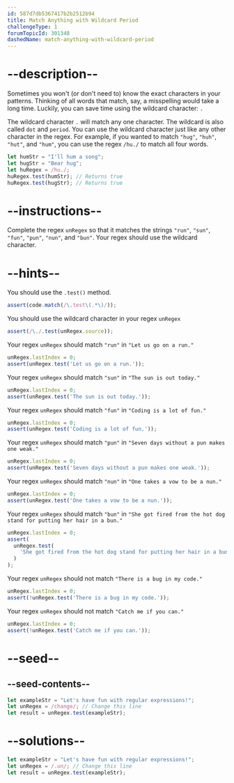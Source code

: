 ```yaml
---
id: 587d7db5367417b2b2512b94
title: Match Anything with Wildcard Period
challengeType: 1
forumTopicId: 301348
dashedName: match-anything-with-wildcard-period
---
```


# --description--

Sometimes you won't (or don't need to) know the exact characters in your patterns. Thinking of all words that match, say, a misspelling would take a long time. Luckily, you can save time using the wildcard character: `.`

The wildcard character `.` will match any one character. The wildcard is also called `dot` and `period`. You can use the wildcard character just like any other character in the regex. For example, if you wanted to match `"hug"`, `"huh"`, `"hut"`, and `"hum"`, you can use the regex `/hu./` to match all four words.

```js
let humStr = "I'll hum a song";
let hugStr = "Bear hug";
let huRegex = /hu./;
huRegex.test(humStr); // Returns true
huRegex.test(hugStr); // Returns true
```

# --instructions--

Complete the regex `unRegex` so that it matches the strings `"run"`, `"sun"`, `"fun"`, `"pun"`, `"nun"`, and `"bun"`. Your regex should use the wildcard character.

# --hints--

You should use the `.test()` method.

```js
assert(code.match(/\.test\(.*\)/));
```

You should use the wildcard character in your regex `unRegex`

```js
assert(/\./.test(unRegex.source));
```

Your regex `unRegex` should match `"run"` in `"Let us go on a run."`

```js
unRegex.lastIndex = 0;
assert(unRegex.test('Let us go on a run.'));
```

Your regex `unRegex` should match `"sun"` in `"The sun is out today."`

```js
unRegex.lastIndex = 0;
assert(unRegex.test('The sun is out today.'));
```

Your regex `unRegex` should match `"fun"` in `"Coding is a lot of fun."`

```js
unRegex.lastIndex = 0;
assert(unRegex.test('Coding is a lot of fun.'));
```

Your regex `unRegex` should match `"pun"` in `"Seven days without a pun makes one weak."`

```js
unRegex.lastIndex = 0;
assert(unRegex.test('Seven days without a pun makes one weak.'));
```

Your regex `unRegex` should match `"nun"` in `"One takes a vow to be a nun."`

```js
unRegex.lastIndex = 0;
assert(unRegex.test('One takes a vow to be a nun.'));
```

Your regex `unRegex` should match `"bun"` in `"She got fired from the hot dog stand for putting her hair in a bun."`

```js
unRegex.lastIndex = 0;
assert(
  unRegex.test(
    'She got fired from the hot dog stand for putting her hair in a bun.'
  )
);
```

Your regex `unRegex` should not match `"There is a bug in my code."`

```js
unRegex.lastIndex = 0;
assert(!unRegex.test('There is a bug in my code.'));
```

Your regex `unRegex` should not match `"Catch me if you can."`

```js
unRegex.lastIndex = 0;
assert(!unRegex.test('Catch me if you can.'));
```

# --seed--

## --seed-contents--

```js
let exampleStr = "Let's have fun with regular expressions!";
let unRegex = /change/; // Change this line
let result = unRegex.test(exampleStr);
```

# --solutions--

```js
let exampleStr = "Let's have fun with regular expressions!";
let unRegex = /.un/; // Change this line
let result = unRegex.test(exampleStr);
```